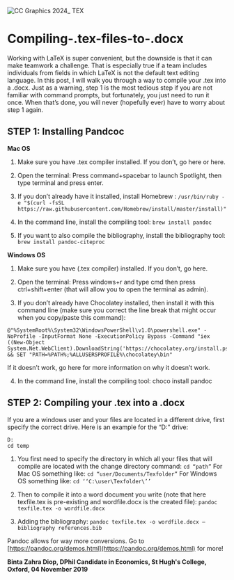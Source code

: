 
![CC Graphics 2024_ TEX](https://github.com/csae-coders-corner/Compiling-.tex-files-to-.docx/assets/148211163/a8d46ef0-a6e4-4c69-b07d-018486c27a2b)

# Compiling-.tex-files-to-.docx
Working with LaTeX is super convenient, but the downside is that it can make teamwork a challenge. That is especially true if a team includes individuals from fields in which LaTeX is not the default text editing language. In this post, I will walk you through a way to compile your .tex into a .docx. 
Just as a warning, step 1 is the most tedious step if you are not familiar with command prompts, but fortunately, you just need to run it once. When that’s done, you will never (hopefully ever) have to worry about step 1 again.

## STEP 1: Installing Pandcoc
**Mac OS**
1.	Make sure you have .tex compiler installed. If you don’t, go here or here.
2.	Open the terminal:
Press command+spacebar to launch Spotlight, then type terminal and press enter.

4.	If you don’t already have it installed, install Homebrew :
`/usr/bin/ruby -e "$(curl -fsSL https://raw.githubusercontent.com/Homebrew/install/master/install)"`

6.	In the command line, install the compiling tool:
`brew install pandoc`

8.	If you want to also compile the bibliography, install the bibliography tool:
`brew install pandoc-citeproc`

**Windows OS**
1.	Make sure you have (.tex compiler) installed. If you don’t, go here.
2.	Open the terminal:
Press windows+r and type cmd then press ctrl+shift+enter (that will allow you to open the terminal as admin).

3.	If you don’t already have Chocolatey installed, then install it with this command line (make sure you correct the line break that might occur when you copy/paste this command):

```
@"%SystemRoot%\System32\WindowsPowerShell\v1.0\powershell.exe" -NoProfile -InputFormat None -ExecutionPolicy Bypass -Command "iex ((New-Object System.Net.WebClient).DownloadString('https://chocolatey.org/install.ps1'))" && SET "PATH=%PATH%;%ALLUSERSPROFILE%\chocolatey\bin"
```
If it doesn’t work, go here for more information on why it doesn’t work.

4.	In the command line, install the compiling tool:
choco install pandoc

## STEP 2: Compiling your .tex into a .docx
If you are a windows user and your files are located in a different drive, first specify the correct drive. Here is an example for the “D:” drive:
```
D: 
cd temp
```

1.	You first need to specify the directory in which all your files that will compile are located with the change directory command:
`cd “path”`
For Mac OS something like: `cd “user/Documents/Texfolder”`
For Windows OS something like: `cd ‘‘C:\user\Texfolder\’’` 

2.	Then to compile it into a word document you write (note that here texfile.tex is pre-existing and wordfile.docx is the created file):
`pandoc texfile.tex -o wordfile.docx`

3.	Adding the bibliography:
`pandoc texfile.tex -o wordfile.docx –bibliography references.bib`


Pandoc allows for way more conversions. Go to [https://pandoc.org/demos.html](https://pandoc.org/demos.html) for more!


**Binta Zahra Diop, DPhil Candidate in Economics, St Hugh's College, Oxford, 04 November 2019**
